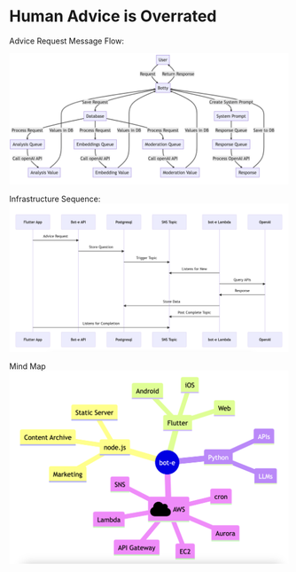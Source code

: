 # Human Advice is Overrated

Advice Request Message Flow:

![Sequence Diagram](docs/bot-e_flow.png "Sequence Diagram")

Infrastructure Sequence:
![Sequence Diagram](docs/bot-e_sequence.png "Sequence Diagram")


Mind Map
![mindmap](docs/mindmap.png "mindmap")
